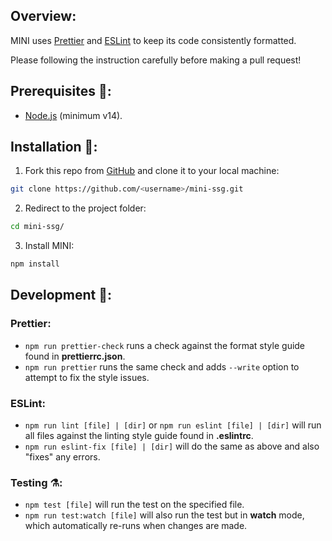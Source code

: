 ## Overview:

MINI uses [Prettier](https://prettier.io/) and [ESLint](https://eslint.org/) to keep its code consistently formatted.

Please following the instruction carefully before making a pull request!

## Prerequisites 🧱:

- [Node.js](https://nodejs.org/en/) (minimum v14).

## Installation 💾:

1. Fork this repo from [GitHub](https://github.com/mqnguyen5/mini-ssg) and clone it to your local machine:

```bash
git clone https://github.com/<username>/mini-ssg.git
```

2. Redirect to the project folder:

```bash
cd mini-ssg/
```

3. Install MINI:

```bash
npm install
```

## Development 🧪:

### Prettier:

- `npm run prettier-check` runs a check against the format style guide found in **prettierrc.json**.
- `npm run prettier` runs the same check and adds `--write` option to attempt to fix the style issues.

### ESLint:

- `npm run lint [file] | [dir]` or `npm run eslint [file] | [dir]` will run all files against the linting style guide found in **.eslintrc**.
- `npm run eslint-fix [file] | [dir]` will do the same as above and also "fixes" any errors.

### Testing ⚗️:

- `npm test [file]` will run the test on the specified file.
- `npm run test:watch [file]` will also run the test but in **watch** mode, which automatically re-runs when changes are made.
